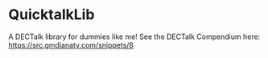 # QuicktalkLib

A DECTalk library for dummies like me! See the DECTalk Compendium here: https://src.gmdianaty.com/snippets/8